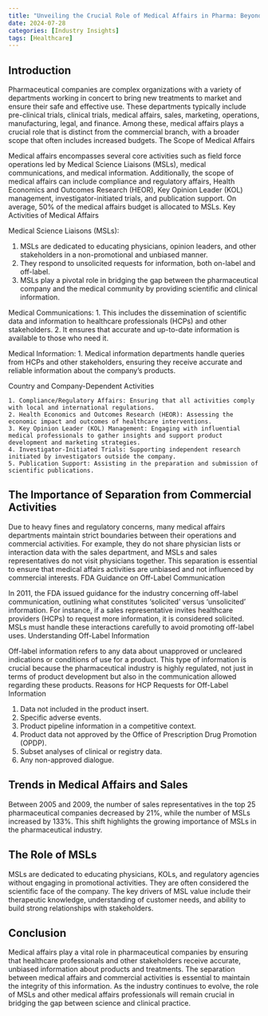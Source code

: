 ```yaml
---
title: "Unveiling the Crucial Role of Medical Affairs in Pharma: Beyond Sales and Marketing"
date: 2024-07-28
categories: [Industry Insights]
tags: [Healthcare]
---
```


<script
  src="https://cdn.mathjax.org/mathjax/latest/MathJax.js?config=TeX-AMS-MML_HTMLorMML"
  type="text/javascript">
</script>


## Introduction

Pharmaceutical companies are complex organizations with a variety of departments working in concert to bring new treatments to market and ensure their safe and effective use. These departments typically include pre-clinical trials, clinical trials, medical affairs, sales, marketing, operations, manufacturing, legal, and finance. Among these, medical affairs plays a crucial role that is distinct from the commercial branch, with a broader scope that often includes increased budgets.
The Scope of Medical Affairs

Medical affairs encompasses several core activities such as field force operations led by Medical Science Liaisons (MSLs), medical communications, and medical information. Additionally, the scope of medical affairs can include compliance and regulatory affairs, Health Economics and Outcomes Research (HEOR), Key Opinion Leader (KOL) management, investigator-initiated trials, and publication support. On average, 50% of the medical affairs budget is allocated to MSLs.
Key Activities of Medical Affairs

Medical Science Liaisons (MSLs):
1. MSLs are dedicated to educating physicians, opinion leaders, and other stakeholders in a non-promotional and unbiased manner.
2. They respond to unsolicited requests for information, both on-label and off-label.
3. MSLs play a pivotal role in bridging the gap between the pharmaceutical company and the medical community by providing scientific and clinical information.

Medical Communications:
     1.	This includes the dissemination of scientific data and information to healthcare professionals (HCPs) and other stakeholders.
     2.	It ensures that accurate and up-to-date information is available to those who need it.

Medical Information:
     1.	Medical information departments handle queries from HCPs and other stakeholders, ensuring they receive accurate and reliable information about the company’s products.

Country and Company-Dependent Activities

    1. Compliance/Regulatory Affairs: Ensuring that all activities comply with local and international regulations.
    2. Health Economics and Outcomes Research (HEOR): Assessing the economic impact and outcomes of healthcare interventions.
    3. Key Opinion Leader (KOL) Management: Engaging with influential medical professionals to gather insights and support product development and marketing strategies.
    4. Investigator-Initiated Trials: Supporting independent research initiated by investigators outside the company.
    5. Publication Support: Assisting in the preparation and submission of scientific publications.

## The Importance of Separation from Commercial Activities

Due to heavy fines and regulatory concerns, many medical affairs departments maintain strict boundaries between their operations and commercial activities. For example, they do not share physician lists or interaction data with the sales department, and MSLs and sales representatives do not visit physicians together. This separation is essential to ensure that medical affairs activities are unbiased and not influenced by commercial interests.
FDA Guidance on Off-Label Communication

In 2011, the FDA issued guidance for the industry concerning off-label communication, outlining what constitutes ‘solicited’ versus ‘unsolicited’ information. For instance, if a sales representative invites healthcare providers (HCPs) to request more information, it is considered solicited. MSLs must handle these interactions carefully to avoid promoting off-label uses.
Understanding Off-Label Information

Off-label information refers to any data about unapproved or uncleared indications or conditions of use for a product. This type of information is crucial because the pharmaceutical industry is highly regulated, not just in terms of product development but also in the communication allowed regarding these products.
Reasons for HCP Requests for Off-Label Information

1. Data not included in the product insert.
2. Specific adverse events.
3. Product pipeline information in a competitive context.
4. Product data not approved by the Office of Prescription Drug Promotion (OPDP).
5. Subset analyses of clinical or registry data.
6. Any non-approved dialogue.

## Trends in Medical Affairs and Sales

Between 2005 and 2009, the number of sales representatives in the top 25 pharmaceutical companies decreased by 21%, while the number of MSLs increased by 133%. This shift highlights the growing importance of MSLs in the pharmaceutical industry.

## The Role of MSLs

MSLs are dedicated to educating physicians, KOLs, and regulatory agencies without engaging in promotional activities. They are often considered the scientific face of the company. The key drivers of MSL value include their therapeutic knowledge, understanding of customer needs, and ability to build strong relationships with stakeholders.

## Conclusion

Medical affairs play a vital role in pharmaceutical companies by ensuring that healthcare professionals and other stakeholders receive accurate, unbiased information about products and treatments. The separation between medical affairs and commercial activities is essential to maintain the integrity of this information. As the industry continues to evolve, the role of MSLs and other medical affairs professionals will remain crucial in bridging the gap between science and clinical practice.

